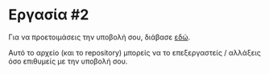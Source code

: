 # Εργασία #2

Για να προετοιμάσεις την υποβολή σου, διάβασε [εδώ](https://progintro.github.io/resources/hw2.pdf).

Αυτό το αρχείο (και το repository) μπορείς να το επεξεργαστείς / αλλάξεις όσο επιθυμείς με την υποβολή σου.

